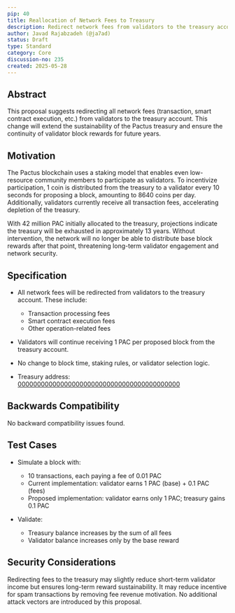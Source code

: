 ```yaml
---
pip: 40
title: Reallocation of Network Fees to Treasury
description: Redirect network fees from validators to the treasury account to sustain block rewards.
author: Javad Rajabzadeh (@ja7ad)
status: Draft
type: Standard
category: Core
discussion-no: 235
created: 2025-05-28
---
```


## Abstract

This proposal suggests redirecting all network fees (transaction, smart contract execution, etc.) from validators to the treasury account.
This change will extend the sustainability of the Pactus treasury and ensure the continuity of validator block rewards for future years.

## Motivation

The Pactus blockchain uses a staking model that enables even low-resource community members to participate as validators. To incentivize
participation, 1 coin is distributed from the treasury to a validator every 10 seconds for proposing a block, amounting to 8640 coins per day. Additionally, validators currently receive all transaction fees, accelerating depletion of the treasury.

With 42 million PAC initially allocated to the treasury, projections indicate the treasury will be exhausted in approximately 13 years. Without intervention, the network will no longer be able to distribute base block rewards after that point, threatening long-term validator engagement and network security.

## Specification

- All network fees will be redirected from validators to the treasury account. These include:
  - Transaction processing fees
  - Smart contract execution fees
  - Other operation-related fees

- Validators will continue receiving 1 PAC per proposed block from the treasury account.

- No change to block time, staking rules, or validator selection logic.

- Treasury address: [000000000000000000000000000000000000000000](https://bootstrap1.pactus.org/account/address/000000000000000000000000000000000000000000)

## Backwards Compatibility

No backward compatibility issues found.

## Test Cases

- Simulate a block with:
  - 10 transactions, each paying a fee of 0.01 PAC
  - Current implementation: validator earns 1 PAC (base) + 0.1 PAC (fees)
  - Proposed implementation: validator earns only 1 PAC; treasury gains 0.1 PAC

- Validate:
  - Treasury balance increases by the sum of all fees
  - Validator balance increases only by the base reward

## Security Considerations

Redirecting fees to the treasury may slightly reduce short-term validator income but ensures long-term reward sustainability.
It may reduce incentive for spam transactions by removing fee revenue motivation. No additional attack vectors are introduced by this proposal.
